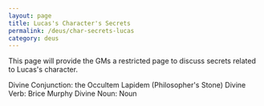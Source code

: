 ```yaml
---
layout: page
title: Lucas's Character's Secrets
permalink: /deus/char-secrets-lucas
category: deus
---
```

This page will provide the GMs a restricted page to discuss secrets related to Lucas's character.

Divine Conjunction: the Occultem Lapidem (Philosopher's Stone)
Divine Verb: Brice Murphy
Divine Noun: Noun
